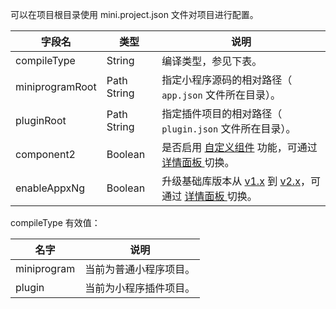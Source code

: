 可以在项目根目录使用 mini.project.json 文件对项目进行配置。

| **字段名** | **类型** | **说明** |
| --- | --- | --- |
| compileType | String | 编译类型，参见下表。 |
| miniprogramRoot | Path String | 指定小程序源码的相对路径（ `app.json` 文件所在目录）。 |
| pluginRoot | Path String | 指定插件项目的相对路径（ `plugin.json` 文件所在目录）。 |
| component2 | Boolean | 是否启用 [自定义组件](https://opendocs.alipay.com/mini/framework/custom-component-overview) 功能，可通过 [详情面板 ](https://opendocs.alipay.com/mini/ide/toolbar#%E8%AF%A6%E6%83%85)切换。 |
| enableAppxNg | Boolean | 升级基础库版本从 [v1.x](https://opendocs.alipay.com/mini/ide/framework-changelog) 到 [v2.x](https://opendocs.alipay.com/mini/framework/lib-upgrade-v2)，可通过 [详情面板 ](https://opendocs.alipay.com/mini/ide/toolbar#%E8%AF%A6%E6%83%85)切换。 |

compileType 有效值：

| **名字** | **说明** |
| --- | --- |
| miniprogram | 当前为普通小程序项目。 |
| plugin | 当前为小程序插件项目。 |

